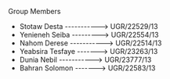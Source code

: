 Group Members

- Stotaw Desta -----------> UGR/22529/13
- Yenieneh Seiba ---------> UGR/22554/13
- Nahom Derese -----------> UGR/22514/13
- Yeabsira Tesfaye -------> UGR/23263/13
- Dunia Nebil  -----------> UGR/23777/13
- Bahran Solomon  -------> UGR/22583/13
